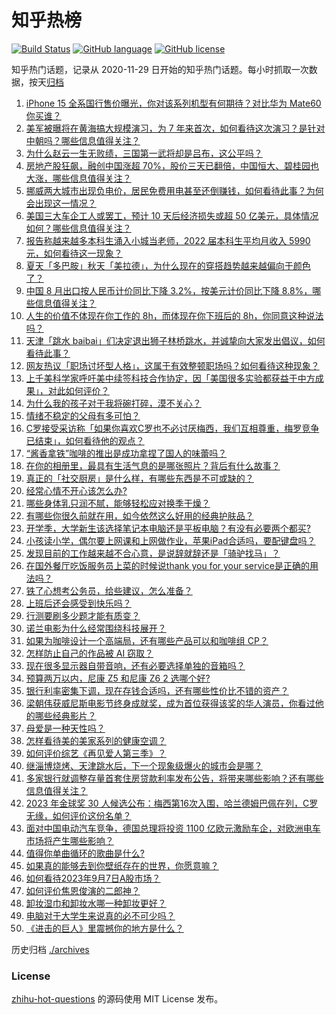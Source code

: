 # 知乎热榜
[![Build Status](https://github.com/ToWeLong/zhihu-hot-questions/workflows/CI/badge.svg)](https://github.com/ToWeLong/zhihu-hot-questions/actions)
[![GitHub language](https://img.shields.io/badge/language-golang-orange.svg)](https://golang.org/)
[![GitHub license](https://img.shields.io/github/license/ToWeLong/zhihu-hot-questions)](https://github.com/ToWeLong/zhihu-hot-questions/blob/main/LICENSE)

知乎热门话题，记录从 2020-11-29 日开始的知乎热门话题。每小时抓取一次数据，按天[归档](./archives)

<!-- BEGIN -->

1. [iPhone 15 全系国行售价曝光，你对该系列机型有何期待？对比华为 Mate60 你买谁？](https://www.zhihu.com/question/620768395)
1. [美军被曝将在黄海搞大规模演习，为 7 年来首次，如何看待这次演习？是针对中朝吗？哪些信息值得关注？](https://www.zhihu.com/question/620734891)
1. [为什么赵云一生无败绩，三国第一武将却是吕布，这公平吗？](https://www.zhihu.com/question/436700913)
1. [房地产股狂飙，融创中国涨超 70%，股价三天已翻倍，中国恒大、碧桂园也大涨，哪些信息值得关注？](https://www.zhihu.com/question/620733818)
1. [挪威两大城市出现负电价，居民免费用电甚至还倒赚钱，如何看待此事？为何会出现这一情况？](https://www.zhihu.com/question/620736749)
1. [美国三大车企工人或罢工，预计 10 天后经济损失或超 50 亿美元，具体情况如何？哪些信息值得关注？](https://www.zhihu.com/question/620754281)
1. [报告称越来越多本科生涌入小城当老师，2022 届本科生平均月收入 5990 元，如何看待这一现象？](https://www.zhihu.com/question/620882580)
1. [夏天「多巴胺」秋天「美拉德」，为什么现在的穿搭趋势越来越偏向于颜色了？](https://www.zhihu.com/question/620012439)
1. [中国 8 月出口按人民币计价同比下降 3.2%，按美元计价同比下降 8.8%，哪些信息值得关注？](https://www.zhihu.com/question/620887896)
1. [人生的价值不体现在你工作的 8h，而体现在你下班后的 8h，你同意这种说法吗？](https://www.zhihu.com/question/620467586)
1. [天津「跳水 baibai」们决定退出狮子林桥跳水，并诚挚向大家发出倡议，如何看待此事？](https://www.zhihu.com/question/620770972)
1. [网友热议「职场讨坏型人格」，这属于有效整顿职场吗？如何看待这种现象？](https://www.zhihu.com/question/620768299)
1. [上千美科学家呼吁美中续签科技合作协定，因「美国很多实验都获益于中方成果」，对此如何评价？](https://www.zhihu.com/question/620769399)
1. [为什么我的孩子对于我将碗打碎，漠不关心？](https://www.zhihu.com/question/619532659)
1. [情绪不稳定的父母有多可怕？](https://www.zhihu.com/question/618993949)
1. [C罗接受采访称「如果你喜欢C罗也不必讨厌梅西，我们互相尊重，梅罗竞争已结束」，如何看待他的观点？](https://www.zhihu.com/question/620869061)
1. [“酱香拿铁”咖啡的推出是成功拿捏了国人的味蕾吗？](https://www.zhihu.com/question/620706537)
1. [在你的相册里，最具有生活气息的是哪张照片？背后有什么故事？](https://www.zhihu.com/question/613886795)
1. [真正的「社交厨房」是什么样，有哪些东西是不可或缺的？](https://www.zhihu.com/question/620844581)
1. [经常心情不开心该怎么办?](https://www.zhihu.com/question/619743925)
1. [哪些身体乳只润不腻，能够轻松应对换季干燥？](https://www.zhihu.com/question/620630849)
1. [有哪些你很久前就在用，如今依然这么好用的经典护肤品？](https://www.zhihu.com/question/620630821)
1. [开学季，大学新生该选择笔记本电脑还是平板电脑？有没有必要两个都买?](https://www.zhihu.com/question/620663798)
1. [小孩读小学，偶尔要上网课和上网做作业，苹果iPad合适吗，要配键盘吗？](https://www.zhihu.com/question/619167695)
1. [发现目前的工作越来越不合心意，是说辞就辞还是「骑驴找马」？](https://www.zhihu.com/question/620467859)
1. [在国外餐厅吃饭服务员上菜的时候说thank you for your service是正确的用法吗？](https://www.zhihu.com/question/620614801)
1. [铁了心想考公务员，给些建议，怎么准备？](https://www.zhihu.com/question/474808569)
1. [上班后还会感受到快乐吗？](https://www.zhihu.com/question/620870927)
1. [行测要刷多少题才能有质变？](https://www.zhihu.com/question/368067862)
1. [诺兰电影为什么经常围绕科技展开？](https://www.zhihu.com/question/619674923)
1. [如果为咖啡设计一个高端局，还有哪些产品可以和咖啡组 CP？](https://www.zhihu.com/question/620488722)
1. [怎样防止自己的作品被 AI 窃取？](https://www.zhihu.com/question/595671715)
1. [现在很多显示器自带音响，还有必要选择单独的音箱吗？](https://www.zhihu.com/question/617958457)
1. [预算两万以内，尼康 Z5 和尼康 Z6 2 选哪个好?](https://www.zhihu.com/question/619436272)
1. [银行利率密集下调，现在存钱合适吗，还有哪些性价比不错的资产？](https://www.zhihu.com/question/620819275)
1. [梁朝伟获威尼斯电影节终身成就奖，成为首位获得该奖的华人演员，你看过他的哪些经典影片？](https://www.zhihu.com/question/592186899)
1. [母爱是一种天性吗？](https://www.zhihu.com/question/23314298)
1. [怎样看待美的美家系列的健康空调？](https://www.zhihu.com/question/620748869)
1. [如何评价综艺《再见爱人第三季》？](https://www.zhihu.com/question/620600748)
1. [继淄博烧烤、天津跳水后，下一个现象级爆火的城市会是哪？](https://www.zhihu.com/question/620769848)
1. [多家银行就调整存量首套住房贷款利率发布公告，将带来哪些影响？还有哪些信息值得关注？](https://www.zhihu.com/question/620882696)
1. [2023 年金球奖 30 人候选公布：梅西第16次入围，哈兰德姆巴佩在列，C罗无缘，如何评价这份名单？](https://www.zhihu.com/question/620868410)
1. [面对中国电动汽车竞争，德国总理将投资 1100 亿欧元激励车企，对欧洲电车市场将产生哪些影响？](https://www.zhihu.com/question/620767590)
1. [值得你单曲循环的歌曲是什么?](https://www.zhihu.com/question/620813118)
1. [如果真的能够去到你壁纸存在的世界，你愿意嘛？](https://www.zhihu.com/question/618522744)
1. [如何看待2023年9月7日A股市场？](https://www.zhihu.com/question/620874940)
1. [如何评价焦恩俊演的二郎神？](https://www.zhihu.com/question/45768561)
1. [卸妆湿巾和卸妆水哪一种卸妆更好？](https://www.zhihu.com/question/617523769)
1. [电脑对于大学生来说真的必不可少吗？](https://www.zhihu.com/question/619477357)
1. [《进击的巨人》里震撼你的地方是什么？](https://www.zhihu.com/question/438506409)

<!-- END -->

历史归档 [./archives](./archives)


### License
[zhihu-hot-questions](https://github.com/towelong/zhihu-hot-questions) 的源码使用 MIT License 发布。